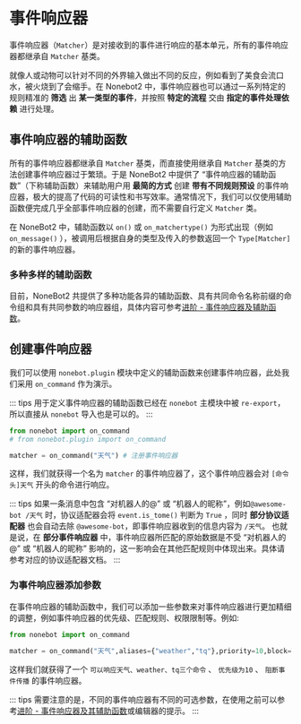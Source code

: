 # 事件响应器

事件响应器（`Matcher`）是对接收到的事件进行响应的基本单元，所有的事件响应器都继承自 `Matcher` 基类。

就像人或动物可以针对不同的外界输入做出不同的反应，例如看到了美食会流口水，被火烧到了会缩手。在 Nonebot2 中，事件响应器也可以通过一系列特定的规则精准的 **筛选** 出 **某一类型的事件**，并按照 **特定的流程** 交由 **指定的事件处理依赖** 进行处理。

## 事件响应器的辅助函数

所有的事件响应器都继承自 `Matcher` 基类，而直接使用继承自 `Matcher`  基类的方法创建事件响应器过于繁琐。于是 NoneBot2 中提供了 “事件响应器的辅助函数”（下称辅助函数）来辅助用户用 **最简的方式** 创建 **带有不同规则预设** 的事件响应器，极大的提高了代码的可读性和书写效率。通常情况下，我们可以仅使用辅助函数便完成几乎全部事件响应器的创建，而不需要自行定义 `Matcher` 类。

在 NoneBot2 中，辅助函数以 `on()` 或 `on_matchertype()` 为形式出现（例如 `on_message()` ），被调用后根据自身的类型及传入的参数返回一个 `Type[Matcher]` 的新的事件响应器。

### 多种多样的辅助函数

目前，NoneBot2 共提供了多种功能各异的辅助函数、具有共同命令名称前缀的命令组和具有共同参数的响应器组，具体内容可参考[进阶 - 事件响应器及辅助函数](../../进阶/功能/事件响应器及辅助函数.md#事件响应器的辅助函数)。

## 创建事件响应器

我们可以使用 `nonebot.plugin` 模块中定义的辅助函数来创建事件响应器，此处我们采用 `on_command` 作为演示。

::: tips
用于定义事件响应器的辅助函数已经在 `nonebot` 主模块中被 `re-export`，所以直接从 `nonebot` 导入也是可以的。
:::

```py title=weather.py
from nonebot import on_command
# from nonebot.plugin import on_command

matcher = on_command("天气") # 注册事件响应器
```

这样，我们就获得一个名为 `matcher` 的事件响应器了，这个事件响应器会对 `[命令头]天气` 开头的命令进行响应。

::: tips
如果一条消息中包含 “对机器人的@” 或 “机器人的昵称”，例如`@awesome-bot /天气` 时，协议适配器会将 `event.is_tome()` 判断为 `True` ，同时 **部分协议适配器** 也会自动去除 `@awesome-bot`，即事件响应器收到的信息内容为 `/天气`。
也就是说，在 **部分事件响应器** 中，事件响应器所匹配的原始数据是不受 “对机器人的@” 或 “机器人的昵称” 影响的，这一影响会在其他匹配规则中体现出来。具体请参考对应的协议适配器文档。
:::

### 为事件响应器添加参数

在事件响应器的辅助函数中，我们可以添加一些参数来对事件响应器进行更加精细的调整，例如事件响应器的优先级、匹配规则、权限限制等。例如:

```py
from nonebot import on_command

matcher = on_command("天气",aliases={"weather","tq"},priority=10,block=True)
```

这样我们就获得了一个 `可以响应天气、weather、tq三个命令` 、 `优先级为10` 、 `阻断事件传播` 的事件响应器。

::: tips
需要注意的是，不同的事件响应器有不同的可选参数，在使用之前可以参考[进阶 - 事件响应器及其辅助函数](../../进阶/功能/事件响应器及辅助函数.md#事件响应器的辅助函数)或编辑器的提示。
:::
